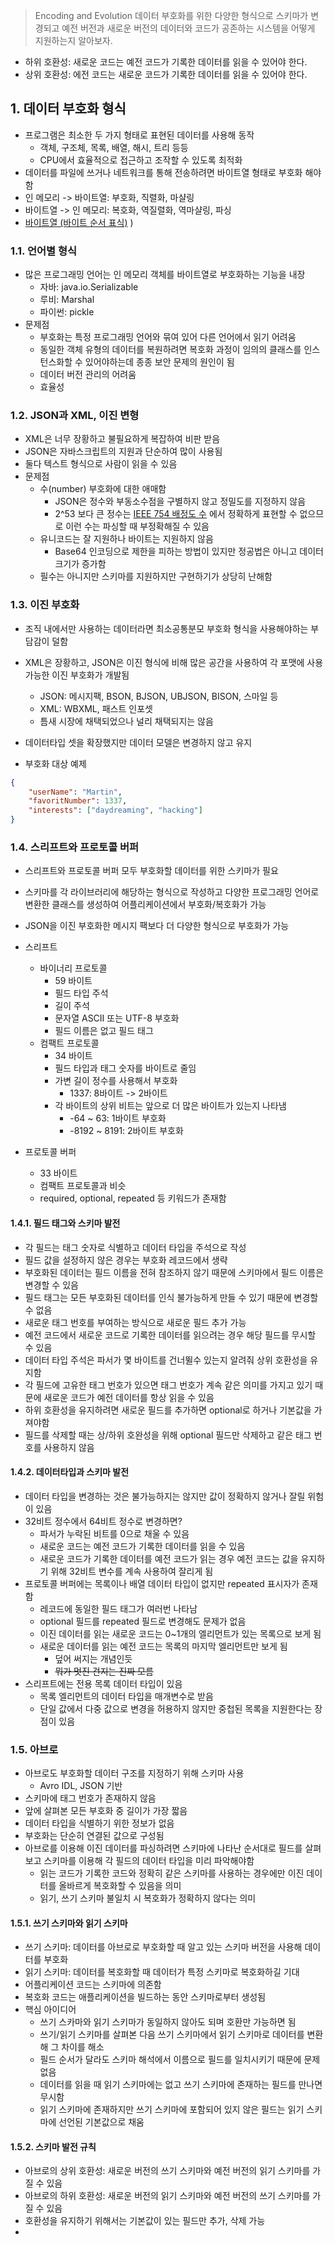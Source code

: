 > Encoding and Evolution
> 데이터 부호화를 위한 다양한 형식으로 스키마가 변경되고 예전 버전과 새로운 버전의 데이터와 코드가 공존하는 시스템을 어떻게 지원하는지 알아보자.

- 하위 호환성: 새로운 코드는 예전 코드가 기록한 데이터를 읽을 수 있어야 한다.
- 상위 호환성: 에전 코드는 새로운 코드가 기록한 데이터를 읽을 수 있어야 한다.

## 1. 데이터 부호화 형식
- 프로그램은 최소한 두 가지 형태로 표현된 데이터를 사용해 동작
	- 객체, 구조체, 목록, 배열, 해시, 트리 등등
	- CPU에서 효율적으로 접근하고 조작할 수 있도록 최적화
- 데이터를 파일에 쓰거나 네트워크를 통해 전송하려면 바이트열 형태로 부호화 해야함
- 인 메모리 -> 바이트열: 부호화, 직렬화, 마샬링
- 바이트열 -> 인 메모리: 복호화, 역질렬화, 역마샬링, 파싱
- [바이트열 (바이트 순서 표식)](https://ko.wikipedia.org/wiki/%EB%B0%94%EC%9D%B4%ED%8A%B8_%EC%88%9C%EC%84%9C_%ED%91%9C%EC%8B%9D)
)

### 1.1. 언어별 형식
- 많은 프로그래밍 언어는 인 메모리 객체를 바이트열로 부호화하는 기능을 내장
	- 자바: java.io.Serializable
	- 루비: Marshal
	- 파이썬: pickle
- 문제점
	- 부호화는 특정 프로그래밍 언어와 묶여 있어 다른 언어에서 읽기 어려움
	- 동일한 객체 유형의 데이터를 복원하려면 복호화 과정이 임의의 클래스를 인스턴스화할 수 있어야하는데 종종 보안 문제의 원인이 됨
	- 데이터 버전 관리의 어려움
	- 효율성

### 1.2. JSON과 XML, 이진 변형
- XML은 너무 장황하고 불필요하게 복잡하여 비판 받음
- JSON은 자바스크립트의 지원과 단순하여 많이 사용됨
- 둘다 텍스트 형식으로 사람이 읽을 수 있음
- 문제점
	- 수(number) 부호화에 대한 애매함
		- JSON은 정수와 부동소수점을 구별하지 않고 정밀도를 지정하지 않음
		- 2^53 보다 큰 정수는 [IEEE 754 배정도 수](https://ko.wikipedia.org/wiki/IEEE_754) 에서 정확하게 표현할 수 없으므로 이런 수는 파싱할 때 부정확해질 수 있음
	- 유니코드는 잘 지원하나 바이트는 지원하지 않음
		- Base64 인코딩으로 제한을 피하는 방법이 있지만 정공법은 아니고 데이터 크기가 증가함
	- 필수는 아니지만 스키마를 지원하지만 구현하기가 상당히 난해함

### 1.3. 이진 부호화
- 조직 내에서만 사용하는 데이터라면 최소공통분모 부호화 형식을 사용해야하는 부담감이 덜함
- XML은 장황하고, JSON은 이진 형식에 비해 많은 공간을 사용하여 각 포맷에 사용가능한 이진 부호화가 개발됨
	- JSON: 메시지팩, BSON, BJSON, UBJSON, BISON, 스마일 등
	- XML: WBXML, 패스트 인포셋
	- 틈새 시장에 채택되었으나 널리 채택되지는 않음
- 데이터타입 셋을 확장했지만 데이터 모델은 변경하지 않고 유지

- 부호화 대상 예제
```json
{
	"userName": "Martin",
	"favoritNumber": 1337,
	"interests": ["daydreaming", "hacking"]
}
```

### 1.4. 스리프트와 프로토콜 버퍼
- 스리프트와 프로토콜 버퍼 모두 부호화할 데이터를 위한 스키마가 필요
- 스키마를 각 라이브러리에 해당하는 형식으로 작성하고 다양한 프로그래밍 언어로 변환한 클래스를 생성하여 어플리케이션에서 부호화/복호화가 가능
- JSON을 이진 부호화한 메시지 팩보다 더 다양한 형식으로 부호화가 가능

- 스리프트
	- 바이너리 프로토콜
		- 59 바이트
		- 필드 타입 주석
		- 길이 주석
		- 문자열 ASCII 또는 UTF-8 부호화
		- 필드 이름은 없고 필드 태그
	- 컴팩트 프로토콜
		- 34 바이트
		- 필드 타입과 태그 숫자를 바이트로 줄임
		- 가변 길이 정수를 사용해서 부호화
			- 1337: 8바이트 -> 2바이트
		- 각 바이트의 상위 비트는 앞으로 더 많은 바이트가 있는지 나타냄
			- -64 ~ 63: 1바이트 부호화
			- -8192 ~ 8191: 2바이트 부호화
- 프로토콜 버퍼
	- 33 바이트
	- 컴팩트 프로토콜과 비슷
	- required, optional, repeated 등 키워드가 존재함

#### 1.4.1. 필드 태그와 스키마 발전
- 각 필드는 태그 숫자로 식별하고 데이터 타입을 주석으로 작성
- 필드 값을 설정하지 않은 경우는 부호화 레코드에서 생략
- 부호화된 데이터는 필드 이름을 전혀 참조하지 않기 때문에 스키마에서 필드 이름은 변경할 수 있음
- 필드 태그는 모든 부호화된 데이터를 인식 불가능하게 만들 수 있기 때문에 변경할 수 없음
- 새로운 태그 번호를 부여하는 방식으로 새로운 필드 추가 가능
- 예전 코드에서 새로운 코드로 기록한 데이터를 읽으려는 경우 해당 필드를 무시할 수 있음
- 데이터 타입 주석은 파서가 몇 바이트를 건너뛸수 있는지 알려줘 상위 호환성을 유지함
- 각 필드에 고유한 태그 번호가 있으면 태그 번호가 계속 같은 의미를 가지고 있기 때문에 새로운 코드가 예전 데이터를 항상 읽을 수 있음
- 하위 호환성을 유지하려면 새로운 필드를 추가하면 optional로 하거나 기본값을 가져야함
- 필드를 삭제할 때는 상/하위 호완성을 위해 optional 필드만 삭제하고 같은 태그 번호를 사용하지 않음

#### 1.4.2. 데이터타입과 스키마 발전
- 데이터 타입을 변경하는 것은 불가능하지는 않지만 값이 정확하지 않거나 잘릴 위험이 있음
- 32비트 정수에서 64비트 정수로 변경하면?
	- 파서가 누락된 비트를 0으로 채울 수 있음
	- 새로운 코드는 예전 코드가 기록한 데이터를 읽을 수 있음
	- 새로운 코드가 기록한 데이터를 예전 코드가 읽는 경우 예전 코드는 값을 유지하기 위해 32비트 변수를 계속 사용하여 잘리게 됨
- 프로토콜 버퍼에는 목록이나 배열 데이터 타입이 없지만 repeated 표시자가 존재함
	- 레코드에 동일한 필드 태그가 여러번 나타남
	- optional 필드를 repeated 필드로 변경해도 문제가 없음
	- 이진 데이터를 읽는 새로운 코드는 0~1개의 엘리먼트가 있는 목록으로 보게 됨
	- 새로운 데이터를 읽는 예전 코드는 목록의 마지막 엘리먼트만 보게 됨 
		- 덮어 써지는 개념인듯
		- ~~뭐가 멋진 건지는 진짜 모름~~
- 스리프트에는 전용 목록 데이터 타입이 있음
	- 목록 엘리먼트의 데이터 타입을 매개변수로 받음
	- 단일 값에서 다중 값으로 변경을 허용하지 않지만 중첩된 목록을 지원한다는 장점이 있음

### 1.5. 아브로
- 아브로도 부호화할 데이터 구조를 지정하기 위해 스키마 사용
	- Avro IDL, JSON 기반
- 스키마에 태그 번호가 존재하지 않음
- 앞에 살펴본 모든 부호화 중 길이가 가장 짧음
- 데이터 타입을 식별하기 위한 정보가 없음
- 부호화는 단순히 연결된 값으로 구성됨
- 아브로를 이용해 이진 데이터를 파싱하려면 스키마에 나타난 순서대로 필드를 살펴보고 스키마를 이용해 각 필드의 데이터 타입을 미리 파악해야함
	- 읽는 코드가 기록한 코드와 정확히 같은 스키마를 사용하는 경우에만 이진 데이터를 올바르게 복호화할 수 있음을 의미
	- 읽기, 쓰기 스키마 불일치 시 복호화가 정확하지 않다는 의미

#### 1.5.1. 쓰기 스키마와 읽기 스키마
- 쓰기 스키마: 데이터를 아브로로 부호화할 때 알고 있는 스키마 버전을 사용해 데이터를 부호화
- 읽기 스키마: 데이터를 복호화할 때 데이터가 특정 스키마로 복호화하길 기대
- 어플리케이션 코드는 스키마에 의존함
- 복호화 코드는 애플리케이션을 빌드하는 동안 스키마로부터 생성됨
- 핵심 아이디어
	- 쓰기 스카마와 읽기 스키마가 동일하지 않아도 되며 호환만 가능하면 됨
	- 쓰기/읽기 스키마를 살펴본 다음 쓰기 스키마에서 읽기 스키마로 데이터를 변환해 그 차이를 해소
	- 필드 순서가 달라도 스키마 해석에서 이름으로 필드를 일치시키기 때문에 문제 없음
	- 데이터를 읽을 때 읽기 스키마에는 없고 쓰기 스키마에 존재하는 필드를 만나면 무시함
	- 읽기 스키마에 존재하지만 쓰기 스키마에 포함되어 있지 않은 필드는 읽기 스키마에 선언된 기본값으로 채움

#### 1.5.2. 스키마 발전 규칙
- 아브로의 상위 호환성: 새로운 버전의 쓰기 스키마와 예전 버전의 읽기 스키마를 가질 수 있음
- 아브로의 하위 호환성: 새로운 버전의 읽기 스키마와 예전 버전의 쓰기 스키마를 가질 수 있음
- 호환성을 유지하기 위해서는 기본값이 있는 필드만 추가, 삭제 가능
- 